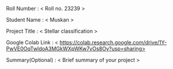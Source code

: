 Roll Number       :   < Roll no. 23239 >

Student Name      :   < Muskan >

Project Title     :   < Stellar classification >

Google Colab Link :   < https://colab.research.google.com/drive/1Y-PwVE0OqTwldoA3MGkWXpWKw7vOs8Ov?usp=sharing>

Summary(Optional) :   < Brief summary of your project >

